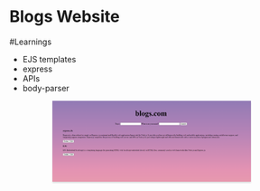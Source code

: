 # Blogs Website

#Learnings 
- EJS templates
- express
- APIs
- body-parser

<div style="text-align: center;">
    <img src="https://github.com/Sumeettt/Blogs-Website/blob/main/public/images/Blogs_website.png" alt="blogs website" style="max-width:70%;box-shadow:0 2.8px 2.2px rgba(0, 0, 0, 0.12)" />
</div>
